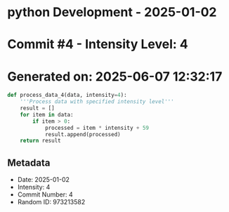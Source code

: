 ﻿# python Development - 2025-01-02
# Commit #4 - Intensity Level: 4
# Generated on: 2025-06-07 12:32:17
```python
def process_data_4(data, intensity=4):
    '''Process data with specified intensity level'''
    result = []
    for item in data:
        if item > 0:
            processed = item * intensity + 59
            result.append(processed)
    return result
```
## Metadata
- Date: 2025-01-02
- Intensity: 4
- Commit Number: 4
- Random ID: 973213582
